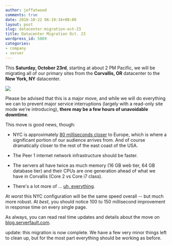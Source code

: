 ```yaml
---
author: jeffatwood
comments: true
date: 2010-10-22 06:19:34+00:00
layout: post
slug: datacenter-migration-oct-23
title: Datacenter Migration Oct. 23
wordpress_id: 5869
categories:
- company
- server
---
```


This **Saturday, October 23rd**, starting at about 2 PM Pacific, we will be migrating all of our primary sites from the **Corvallis, OR** datacenter to the **New York, NY** datacenter.

![](/blog/images/2010-10-22-datacenter-migration-oct-23/oregon-to-nyc-server-trail.png)

Please be advised that this is a major move, and while we will do everything we can to prevent major service interruptions (largely with a read-only site mode we're introducing), **there may be a few hours of unavoidable downtime**.

This move is good news, though:





  * NYC is approximately [80 milliseconds closer](http://serverfault.com/questions/137348/how-much-network-latency-is-typical-for-east-west-coast-usa) to Europe, which is where a significant portion of our audience arrives from. And of course dramatically closer to the rest of the east coast of the USA.

  * The Peer 1 internet network infrastructure should be faster.

  * The servers all have twice as much memory (16 GB web tier, 64 GB database tier) and their CPUs are one generation ahead of what we have in Corvallis (Core 2 vs Core i7 class).

  * There's a lot more of ... [uh, everything](http://blog.serverfault.com/post/1432571770/stack-overflows-new-york-data-center).


At _worst_ this NYC configuration will be the same speed overall -- but much more robust. At _best_, you should notice 100 to 150 millisecond improvement in response time on every single page.

As always, you can read real time updates and details about the move on [blog.serverfault.com](http://blog.serverfault.com).

update: this migration is now complete. We have a few very minor things left to clean up, but for the most part everything should be working as before.

